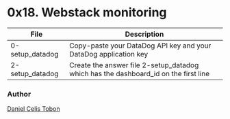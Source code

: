 # 0x18. Webstack monitoring

| File | Description |
| ------ | ------ |
| 0-setup_datadog | Copy-paste your DataDog API key and your DataDog application key |
| 2-setup_datadog | Create the answer file 2-setup_datadog which has the dashboard_id on the first line |

### Author
[Daniel Celis Tobon](https://github.com/danicelistobon)
